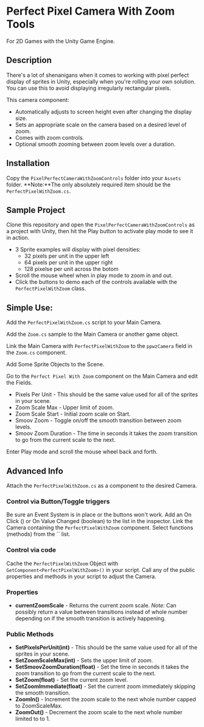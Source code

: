 # Perfect Pixel Camera With Zoom Tools
For 2D Games with the Unity Game Engine.

## Description
There's a lot of shenanigans when it comes to working with pixel perfect display of sprites in Unity, especially when you're rolling your own solution. You can use this to avoid displaying irregularly rectangular pixels.

This camera component:
- Automatically adjusts to screen height even after changing the display size.
- Sets an appropriate scale on the camera based on a desired level of zoom.
- Comes with zoom controls.
- Optional smooth zooming between zoom levels over a duration.

## Installation
Copy the `PixelPerfectCameraWithZoomControls` folder into your `Assets` folder.
**Note:**The only absolutely required item should be the `PerfectPixelWithZoom.cs`.

## Sample Project
Clone this repository and open the `PixelPerfectCameraWithZoomControls` as a project with Unity, then hit the Play button to activate play mode to see it in action.
- 3 Sprite examples will display with pixel densities:
  - 32 pixels per unit in the upper left
  - 64 pixels per unit in the upper right
  - 128 pixelse per unit across the botom
- Scroll the mouse wheel when in play mode to zoom in and out.
- Click the buttons to demo each of the controls available with the `PerfectPixelWithZoom` class.

## Simple Use:
Add the `PerfectPixelWithZoom.cs` script to your Main Camera.

Add the `Zoom.cs` sample to the Main Camera or another game object.

Link the Main Camera with `PerfectPixelWithZoom` to the `ppwzCamera` field in the `Zoom.cs` component.

Add Some Sprite Objects to the Scene.

Go to the `Perfect Pixel With Zoom` component on the Main Camera and edit the Fields.
- Pixels Per Unit - This should be the same value used for all of the sprites in your scene.
- Zoom Scale Max - Upper limit of zoom.
- Zoom Scale Start - Initial zoom scale on Start.
- Smoov Zoom - Toggle on/off the smooth transition between zoom levels.
- Smoov Zoom Duration - The time in seconds it takes the zoom transition to go from the current scale to the next.

Enter Play mode and scroll the mouse wheel back and forth.

## Advanced Info
Attach the `PerfectPixelWithZoom.cs` as a component to the desired Camera.

### Control via Button/Toggle triggers
Be sure an Event System is in place or the buttons won't work.
Add an On Click () or On Value Changed (boolean) to the list in the inspector.
Link the Camera containing the `PerfectPixelWithZoom` component.
Select functions (methods) from the `` list.

### Control via code
Cache the `PerfectPixelWithZoom` Object with `GetComponent<PerfectPixelWithZoom>()` in your script.
Call any of the public properties and methods in your script to adjust the Camera.

### Properties
- **currentZoomScale** - Returns the current zoom scale. *Note:* Can possibly return a value between transitions instead of whole number depending on if the smooth transition is actively happening.

### Public Methods
- **SetPixelsPerUnit(int)** - This should be the same value used for all of the sprites in your scene.
- **SetZoomScaleMax(int)** - Sets the upper limit of zoom.
- **SetSmoovZoomDuration(float)** - Set the time in seconds it takes the zoom transition to go from the current scale to the next.
- **SetZoom(float)** - Set the current zoom level.
- **SetZoomImmediate(float)** - Set the current zoom immediately skipping the smooth transition.
- **ZoomIn()** - Increment the zoom scale to the next whole number capped to ZoomScaleMax.
- **ZoomOut()** - Decrement the zoom scale to the next whole number limited to to 1.
